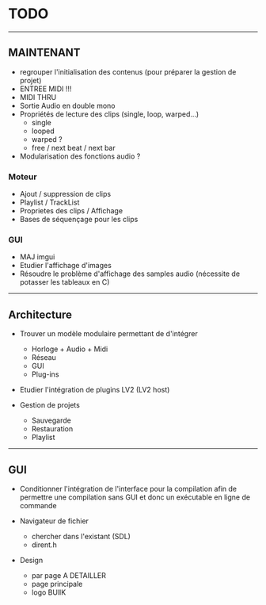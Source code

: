 # TODO

---------------
## MAINTENANT

* regrouper l'initialisation des contenus (pour préparer la gestion de projet)
* ENTREE MIDI !!!
* MIDI THRU
* Sortie Audio en double mono
* Propriétés de lecture des clips (single, loop, warped...)
	* single
	* looped
	* warped ?
	* free / next beat / next bar
* Modularisation des fonctions audio ?


### Moteur

* Ajout / suppression de clips
* Playlist / TrackList
* Proprietes des clips / Affichage
* Bases de séquençage pour les clips


### GUI

* MAJ imgui
* Etudier l'affichage d'images
* Résoudre le problème d'affichage des samples audio (nécessite de potasser les tableaux en C)


---------------
## Architecture

* Trouver un modèle modulaire permettant de d'intégrer 
	* Horloge + Audio + Midi
	* Réseau
	* GUI
	* Plug-ins

* Etudier l'intégration de plugins LV2 (LV2 host)

* Gestion de projets
	* Sauvegarde
	* Restauration
	* Playlist

---------------
## GUI

* Conditionner l'intégration de l'interface pour la compilation	afin de permettre une compilation sans GUI et donc un exécutable en ligne de commande

* Navigateur de fichier
	* chercher dans l'existant (SDL)
	* dirent.h

* Design
	* par page A DETAILLER
	* page principale
	* logo BUllK


